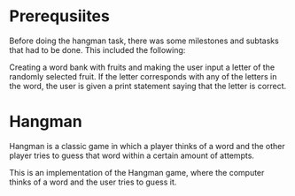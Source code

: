 # Prerequsiites

Before doing the hangman task, there was some milestones and subtasks that had to be done. This included the following:
 
Creating a word bank with fruits and making the user input a letter of the randomly selected fruit. If the letter corresponds with any of the letters in the word, the user is given a print statement saying that the letter is correct. 


# Hangman
Hangman is a classic game in which a player thinks of a word and the other player tries to guess that word within a certain amount of attempts.

This is an implementation of the Hangman game, where the computer thinks of a word and the user tries to guess it. 

